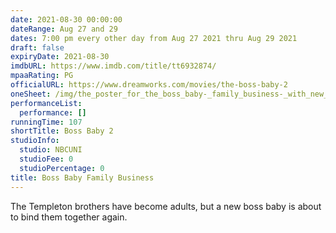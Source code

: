 ```yaml
---
date: 2021-08-30 00:00:00
dateRange: Aug 27 and 29
dates: 7:00 pm every other day from Aug 27 2021 thru Aug 29 2021
draft: false
expiryDate: 2021-08-30
imdbURL: https://www.imdb.com/title/tt6932874/
mpaaRating: PG
officialURL: https://www.dreamworks.com/movies/the-boss-baby-2
oneSheet: /img/the_poster_for_the_boss_baby-_family_business-_with_new_date.jpg
performanceList:
  performance: []
runningTime: 107
shortTitle: Boss Baby 2
studioInfo:
  studio: NBCUNI
  studioFee: 0
  studioPercentage: 0
title: Boss Baby Family Business
---
```


The Templeton brothers have become adults, but a new boss baby is about to bind them together again.
